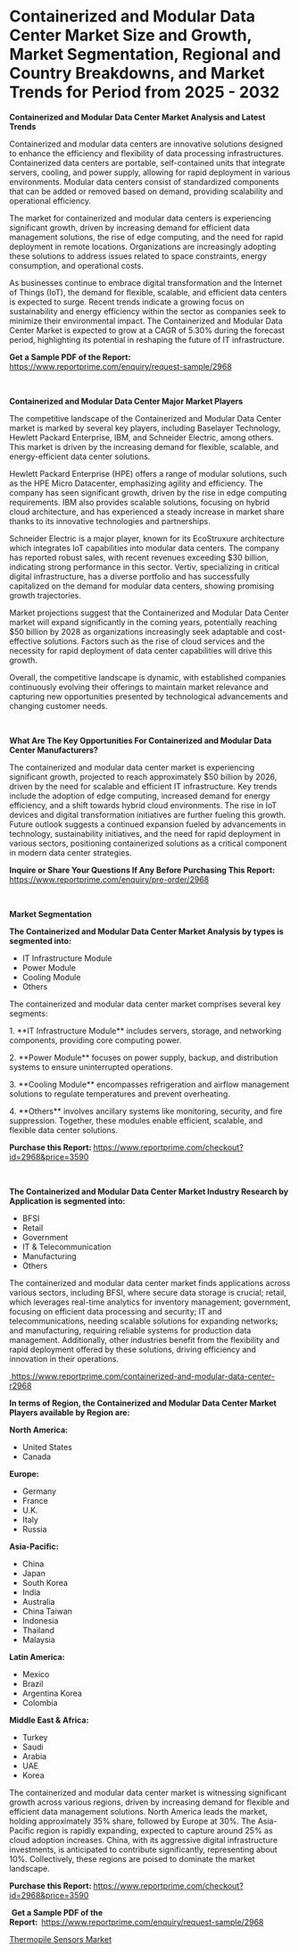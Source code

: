 <p><h1>Containerized and Modular Data Center Market Size and Growth, Market Segmentation, Regional and Country Breakdowns, and Market Trends for Period from 2025 -  2032</h1></p><p><strong>Containerized and Modular Data Center Market Analysis and Latest Trends</strong></p>
<p><p>Containerized and modular data centers are innovative solutions designed to enhance the efficiency and flexibility of data processing infrastructures. Containerized data centers are portable, self-contained units that integrate servers, cooling, and power supply, allowing for rapid deployment in various environments. Modular data centers consist of standardized components that can be added or removed based on demand, providing scalability and operational efficiency.</p><p>The market for containerized and modular data centers is experiencing significant growth, driven by increasing demand for efficient data management solutions, the rise of edge computing, and the need for rapid deployment in remote locations. Organizations are increasingly adopting these solutions to address issues related to space constraints, energy consumption, and operational costs.</p><p>As businesses continue to embrace digital transformation and the Internet of Things (IoT), the demand for flexible, scalable, and efficient data centers is expected to surge. Recent trends indicate a growing focus on sustainability and energy efficiency within the sector as companies seek to minimize their environmental impact. The Containerized and Modular Data Center Market is expected to grow at a CAGR of 5.30% during the forecast period, highlighting its potential in reshaping the future of IT infrastructure.</p></p>
<p><strong>Get a Sample PDF of the Report:&nbsp;</strong> <a href="https://www.reportprime.com/enquiry/request-sample/2968?utm_campaign=3078&utm_medium=2&utm_source=Github&utm_content=ia&utm_term=18032025&utm_id=containerized-and-modular-data-center">https://www.reportprime.com/enquiry/request-sample/2968</a></p>
<p>&nbsp;</p>
<p><strong>Containerized and Modular Data Center Major Market Players</strong></p>
<p><p>The competitive landscape of the Containerized and Modular Data Center market is marked by several key players, including Baselayer Technology, Hewlett Packard Enterprise, IBM, and Schneider Electric, among others. This market is driven by the increasing demand for flexible, scalable, and energy-efficient data center solutions.</p><p>Hewlett Packard Enterprise (HPE) offers a range of modular solutions, such as the HPE Micro Datacenter, emphasizing agility and efficiency. The company has seen significant growth, driven by the rise in edge computing requirements. IBM also provides scalable solutions, focusing on hybrid cloud architecture, and has experienced a steady increase in market share thanks to its innovative technologies and partnerships.</p><p>Schneider Electric is a major player, known for its EcoStruxure architecture which integrates IoT capabilities into modular data centers. The company has reported robust sales, with recent revenues exceeding $30 billion, indicating strong performance in this sector. Vertiv, specializing in critical digital infrastructure, has a diverse portfolio and has successfully capitalized on the demand for modular data centers, showing promising growth trajectories.</p><p>Market projections suggest that the Containerized and Modular Data Center market will expand significantly in the coming years, potentially reaching $50 billion by 2028 as organizations increasingly seek adaptable and cost-effective solutions. Factors such as the rise of cloud services and the necessity for rapid deployment of data center capabilities will drive this growth.</p><p>Overall, the competitive landscape is dynamic, with established companies continuously evolving their offerings to maintain market relevance and capturing new opportunities presented by technological advancements and changing customer needs.</p></p>
<p>&nbsp;</p>
<p><strong>What Are The Key Opportunities For Containerized and Modular Data Center Manufacturers?</strong></p>
<p><p>The containerized and modular data center market is experiencing significant growth, projected to reach approximately $50 billion by 2026, driven by the need for scalable and efficient IT infrastructure. Key trends include the adoption of edge computing, increased demand for energy efficiency, and a shift towards hybrid cloud environments. The rise in IoT devices and digital transformation initiatives are further fueling this growth. Future outlook suggests a continued expansion fueled by advancements in technology, sustainability initiatives, and the need for rapid deployment in various sectors, positioning containerized solutions as a critical component in modern data center strategies.</p></p>
<p><strong>Inquire or Share Your Questions If Any Before Purchasing This Report:</strong> <a href="https://www.reportprime.com/enquiry/pre-order/2968?utm_campaign=3078&utm_medium=2&utm_source=Github&utm_content=ia&utm_term=18032025&utm_id=containerized-and-modular-data-center">https://www.reportprime.com/enquiry/pre-order/2968</a></p>
<p>&nbsp;</p>
<p><strong>Market Segmentation</strong></p>
<p><strong>The Containerized and Modular Data Center Market Analysis by types is segmented into:</strong></p>
<p><ul><li>IT Infrastructure Module</li><li>Power Module</li><li>Cooling Module</li><li>Others</li></ul></p>
<p><p>The containerized and modular data center market comprises several key segments: </p><p>1. **IT Infrastructure Module** includes servers, storage, and networking components, providing core computing power.</p><p>2. **Power Module** focuses on power supply, backup, and distribution systems to ensure uninterrupted operations.</p><p>3. **Cooling Module** encompasses refrigeration and airflow management solutions to regulate temperatures and prevent overheating.</p><p>4. **Others** involves ancillary systems like monitoring, security, and fire suppression. Together, these modules enable efficient, scalable, and flexible data center solutions.</p></p>
<p><strong>Purchase this Report:&nbsp;</strong><a href="https://www.reportprime.com/checkout?id=2968&price=3590&utm_campaign=3078&utm_medium=2&utm_source=Github&utm_content=ia&utm_term=18032025&utm_id=containerized-and-modular-data-center">https://www.reportprime.com/checkout?id=2968&price=3590</a></p>
<p>&nbsp;</p>
<p><strong>The Containerized and Modular Data Center Market Industry Research by Application is segmented into:</strong></p>
<p><ul><li>BFSI</li><li>Retail</li><li>Government</li><li>IT & Telecommunication</li><li>Manufacturing</li><li>Others</li></ul></p>
<p><p>The containerized and modular data center market finds applications across various sectors, including BFSI, where secure data storage is crucial; retail, which leverages real-time analytics for inventory management; government, focusing on efficient data processing and security; IT and telecommunications, needing scalable solutions for expanding networks; and manufacturing, requiring reliable systems for production data management. Additionally, other industries benefit from the flexibility and rapid deployment offered by these solutions, driving efficiency and innovation in their operations.</p></p>
<p><a href="https://www.reportprime.com/containerized-and-modular-data-center-r2968?utm_campaign=3078&utm_medium=2&utm_source=Github&utm_content=ia&utm_term=18032025&utm_id=containerized-and-modular-data-center">&nbsp;https://www.reportprime.com/containerized-and-modular-data-center-r2968</a></p>
<p><strong>In terms of Region, the Containerized and Modular Data Center Market Players available by Region are:</strong></p>
<p>
    <p> <strong> North America: </strong>
        <ul>
            <li>United States</li>
            <li>Canada</li>
        </ul>
        </p> 
    <p> <strong> Europe: </strong>
        <ul>
            <li>Germany</li>
            <li>France</li>
            <li>U.K.</li>
            <li>Italy</li>
            <li>Russia</li>
        </ul>
        </p> 
    <p> <strong> Asia-Pacific: </strong>
        <ul>
            <li>China</li>
            <li>Japan</li>
            <li>South Korea</li>
            <li>India</li>
            <li>Australia</li>
            <li>China Taiwan</li>
            <li>Indonesia</li>
            <li>Thailand</li>
            <li>Malaysia</li>
        </ul>
        </p> 
    <p> <strong> Latin America: </strong>
        <ul>
            <li>Mexico</li>
            <li>Brazil</li>
            <li>Argentina Korea</li>
            <li>Colombia</li>
        </ul>
        </p> 
    <p> <strong> Middle East & Africa: </strong>
        <ul>
            <li>Turkey</li>
            <li>Saudi</li>
            <li>Arabia</li>
            <li>UAE</li>
            <li>Korea</li>
        </ul>
    </p>
    </p>
<p><p>The containerized and modular data center market is witnessing significant growth across various regions, driven by increasing demand for flexible and efficient data management solutions. North America leads the market, holding approximately 35% share, followed by Europe at 30%. The Asia-Pacific region is rapidly expanding, expected to capture around 25% as cloud adoption increases. China, with its aggressive digital infrastructure investments, is anticipated to contribute significantly, representing about 10%. Collectively, these regions are poised to dominate the market landscape.</p></p>
<p><strong>Purchase this Report: </strong><a href="https://www.reportprime.com/checkout?id=2968&price=3590&utm_campaign=3078&utm_medium=2&utm_source=Github&utm_content=ia&utm_term=18032025&utm_id=containerized-and-modular-data-center">https://www.reportprime.com/checkout?id=2968&price=3590</a></p>
<p>&nbsp;<strong>Get a Sample PDF of the Report:&nbsp;&nbsp;</strong><a href="https://www.reportprime.com/enquiry/request-sample/2968?utm_campaign=3078&utm_medium=2&utm_source=Github&utm_content=ia&utm_term=18032025&utm_id=containerized-and-modular-data-center">https://www.reportprime.com/enquiry/request-sample/2968</a></p>
<p><strong></strong></p>
<p><p><a href="https://github.com/aslinalirey9/Market-Research-Report-List-1/blob/main/thermopile-sensors-market.md?utm_campaign=3078&utm_medium=2&utm_source=Github&utm_content=ia&utm_term=18032025&utm_id=containerized-and-modular-data-center">Thermopile Sensors Market</a></p></p>